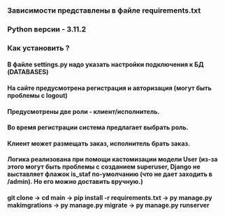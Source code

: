 ### Зависимости представлены в файле requirements.txt
### Python версии - 3.11.2
### Как установить ? 
#### В файле settings.py надо указать настройки подключения к БД (DATABASES)
#### На сайте предусмотрена регистрация и авторизация (могут быть проблемы с logout)
#### Предусмотрены две роли - клиент/исполнитель.
#### Во время регистрации система предлагает выбрать роль.
#### Клиент может размещать заказ, исполнитель брать заказ.
#### Логика реализована при помощи кастомизации модели User (из-за этого могут быть проблемы с созданием superuser, Django не выставляет флажок is_staf по-умолчанию (что не дает заходить в /admin). Но его можно доставить вручную.)
#### git clone -> cd main -> pip install -r requirements.txt  -> py manage.py makimgrations -> py manage.py migrate -> py manage.py runserver
